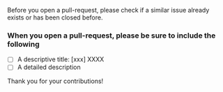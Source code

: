 Before you open a pull-request, please check if a similar issue already exists or has been closed before.

### When you open a pull-request, please be sure to include the following

- [ ] A descriptive title: [xxx] XXXX
- [ ] A detailed description

Thank you for your contributions!
